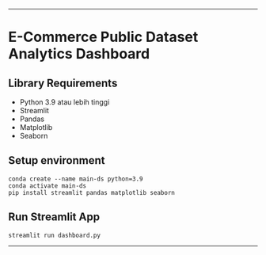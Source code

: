 ---

# E-Commerce Public Dataset Analytics Dashboard

## Library Requirements

- Python 3.9 atau lebih tinggi
- Streamlit
- Pandas
- Matplotlib
- Seaborn

## Setup environment

```
conda create --name main-ds python=3.9
conda activate main-ds
pip install streamlit pandas matplotlib seaborn
```

## Run Streamlit App

```
streamlit run dashboard.py
```

---